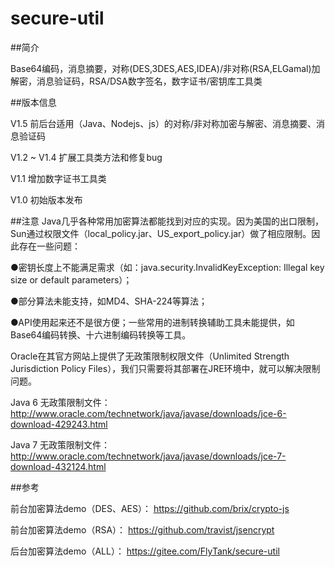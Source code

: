 # secure-util
##简介

Base64编码，消息摘要，对称(DES,3DES,AES,IDEA)/非对称(RSA,ELGamal)加解密，消息验证码，RSA/DSA数字签名，数字证书/密钥库工具类

##版本信息

V1.5 前后台适用（Java、Nodejs、js）的对称/非对称加密与解密、消息摘要、消息验证码

V1.2 ~ V1.4 扩展工具类方法和修复bug

V1.1 增加数字证书工具类

V1.0 初始版本发布


##注意
Java几乎各种常用加密算法都能找到对应的实现。因为美国的出口限制，Sun通过权限文件（local_policy.jar、US_export_policy.jar）做了相应限制。因此存在一些问题：

●密钥长度上不能满足需求（如：java.security.InvalidKeyException: Illegal key size or default parameters）；

●部分算法未能支持，如MD4、SHA-224等算法；

●API使用起来还不是很方便；一些常用的进制转换辅助工具未能提供，如Base64编码转换、十六进制编码转换等工具。

Oracle在其官方网站上提供了无政策限制权限文件（Unlimited Strength Jurisdiction Policy Files），我们只需要将其部署在JRE环境中，就可以解决限制问题。

Java 6 无政策限制文件：
http://www.oracle.com/technetwork/java/javase/downloads/jce-6-download-429243.html

Java 7 无政策限制文件：
http://www.oracle.com/technetwork/java/javase/downloads/jce-7-download-432124.html

##参考

前台加密算法demo（DES、AES）：
https://github.com/brix/crypto-js

前台加密算法demo（RSA）：
https://github.com/travist/jsencrypt

后台加密算法demo（ALL）：
https://gitee.com/FlyTank/secure-util